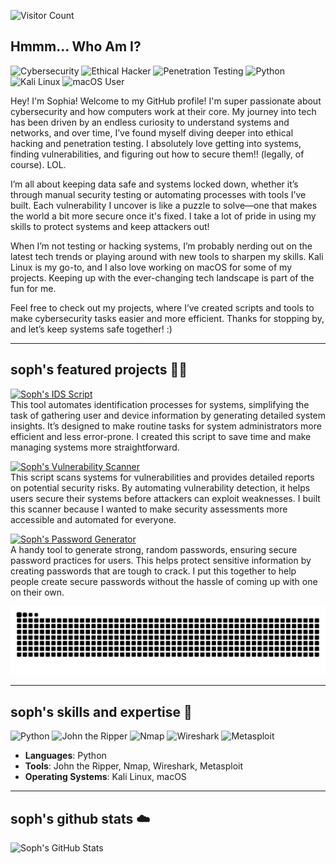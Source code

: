  ![Visitor Count](https://komarev.com/ghpvc/?username=securesoph&color=lightgrey&style=for-the-badge&label=VISITORS)

## Hmmm... Who Am I?
![Cybersecurity](https://img.shields.io/badge/Cybersecurity-Expert-lightgrey)
![Ethical Hacker](https://img.shields.io/badge/Ethical_Hacker-%F0%9F%92%AD-lightgrey)
![Penetration Testing](https://img.shields.io/badge/Penetration_Testing-Expert-lightgrey)
![Python](https://img.shields.io/badge/Python-Language-lightgrey)
![Kali Linux](https://img.shields.io/badge/Kali_Linux-%F0%9F%90%A7-lightgrey)
![macOS User](https://img.shields.io/badge/macOS-User-lightgrey)

Hey! I'm Sophia! Welcome to my GitHub profile! I'm super passionate about cybersecurity and how computers work at their core. My journey into tech has been driven by an endless curiosity to understand systems and networks, and over time, I’ve found myself diving deeper into ethical hacking and penetration testing. I absolutely love getting into systems, finding vulnerabilities, and figuring out how to secure them!! (legally, of course). LOL.

I’m all about keeping data safe and systems locked down, whether it’s through manual security testing or automating processes with tools I’ve built. Each vulnerability I uncover is like a puzzle to solve—one that makes the world a bit more secure once it's fixed. I take a lot of pride in using my skills to protect systems and keep attackers out!

When I’m not testing or hacking systems, I’m probably nerding out on the latest tech trends or playing around with new tools to sharpen my skills. Kali Linux is my go-to, and I also love working on macOS for some of my projects. Keeping up with the ever-changing tech landscape is part of the fun for me.

Feel free to check out my projects, where I’ve created scripts and tools to make cybersecurity tasks easier and more efficient. Thanks for stopping by, and let’s keep systems safe together! :)

---

## soph's featured projects 🤍🤍

[![Soph's IDS Script](https://img.shields.io/badge/-Soph's%20IDS%20Script-lightgrey)](https://github.com/securesoph/sophsidscript)  
This tool automates identification processes for systems, simplifying the task of gathering user and device information by generating detailed system insights. It’s designed to make routine tasks for system administrators more efficient and less error-prone. I created this script to save time and make managing systems more straightforward.

[![Soph's Vulnerability Scanner](https://img.shields.io/badge/-Soph's%20Vulnerability%20Scanner-lightgrey)](https://github.com/securesoph/sophsvulnerabilityscanner)  
This script scans systems for vulnerabilities and provides detailed reports on potential security risks. By automating vulnerability detection, it helps users secure their systems before attackers can exploit weaknesses. I built this scanner because I wanted to make security assessments more accessible and automated for everyone.

[![Soph's Password Generator](https://img.shields.io/badge/-Soph's%20Password%20Generator-lightgrey)](https://github.com/securesoph/sophspasswordgenerator)  
A handy tool to generate strong, random passwords, ensuring secure password practices for users. This helps protect sensitive information by creating passwords that are tough to crack. I put this together to help people create secure passwords without the hassle of coming up with one on their own.

![snake gif](https://github.com/securesoph/securesoph/blob/output/github-contribution-grid-snake.svg)

---

## soph's skills and expertise 🐚

![Python](https://img.shields.io/badge/Python-3.9-lightgrey?logo=python)
![John the Ripper](https://img.shields.io/badge/John_the_Ripper-Tool-lightgrey)
![Nmap](https://img.shields.io/badge/Nmap-Tool-lightgrey)
![Wireshark](https://img.shields.io/badge/Wireshark-Tool-lightgrey)
![Metasploit](https://img.shields.io/badge/Metasploit-Framework-lightgrey)

- **Languages**: Python  
- **Tools**: John the Ripper, Nmap, Wireshark, Metasploit  
- **Operating Systems**: Kali Linux, macOS  

---

## soph's github stats ☁️

![Soph's GitHub Stats](https://github-readme-stats.vercel.app/api?username=securesoph&show_icons=true&theme=graywhite)
